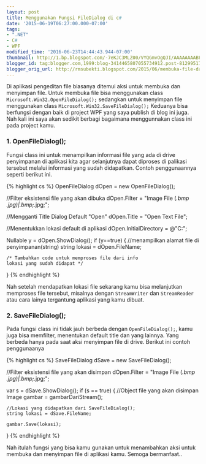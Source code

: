 ```yaml
---
layout: post
title: Menggunakan Fungsi FileDialog di c#
date: '2015-06-19T06:27:00.000-07:00'
tags:
- ".NET"
- C#
- WPF
modified_time: '2016-06-23T14:44:43.944-07:00'
thumbnail: http://1.bp.blogspot.com/-7eKJC3MLZ00/VYQGmvOgQJI/AAAAAAAABFM/IFl5QH8H7No/s72-c/opendialog.png
blogger_id: tag:blogger.com,1999:blog-3414465807055734912.post-8129951790894817111
blogger_orig_url: http://rmsubekti.blogspot.com/2015/06/membuka-file-dan-menyimpan-file-di-c.html
---
```


Di aplikasi pengeditan file biasanya ditemui aksi untuk membuka dan menyimpan file. Untuk membuka file bisa menggunakan class `Microsoft.Win32.OpenFileDialog();` sedangkan untuk menyimpan file menggunakan class `Microsoft.Win32.SaveFileDialog();` Keduanya bisa berfungsi dengan baik di project WPF yang saya publish di blog ini juga. Nah kali ini saya akan sedikit berbagi bagaimana menggunnakan class ini pada project kamu.

### 1. OpenFileDialog();
Fungsi class ini untuk menampilkan informasi file yang ada di drive penyimpanan di aplikasi kita agar selanjutnya dapat diproses di palikasi tersebut melalui informasi yang sudah didapatkan. Contoh penggunaannya seperti berikut ini.

{% highlight cs %}
OpenFileDialog dOpen = new OpenFileDialog();

//Filter eksistensi file yang akan dibuka
dOpen.Filter = "Image File (*.bmp *.jpg)|*.bmp;*.jpg;";

//Mengganti Title Dialog  Default "Open"
dOpen.Title = "Open Text File";

//Menentukkan lokasi default di aplikasi
dOpen.InitialDirectory = @"C:\";

Nullable <bool> y = dOpen.ShowDialog();
if (y==true)
{
    //menampilkan alamat file di penyimpanan(string)
    string lokasi = dOpen.FileName;

    /* Tambahkan code untuk memproses file dari info
    lokasi yang sudah didapat */
}
{% endhighlight %}

Nah setelah mendapatkan lokasi file sekarang kamu bisa melanjutkan memproses file tersebut, misalnya dengan `StreamWriter` dan `StreamReader` atau cara lainya  tergantung aplikasi yang kamu dibuat.

### 2. SaveFileDialog();
Pada fungsi class ini tidak jauh berbeda dengan `OpenFileDialog();`, kamu juga bisa memfilter, menentukan default title dan yang lainnya. Yang berbeda hanya pada saat aksi menyimpan file di drive. Berikut ini contoh penggunaanya

{% highlight cs %}
SaveFileDialog dSave = new SaveFileDialog();

//Filter eksistensi file yang akan disimpan
dOpen.Filter = "Image File (*.bmp *.jpg)|*.bmp;*.jpg;";

var s = dSave.ShowDialog();
if (s == true)
 {
    //Object file yang akan disimpan
    Image gambar = gambarDariStream();

    //Lokasi yang didapatkan dari SaveFileDialog();
    string lokasi = dSave.FileName;

    gambar.Save(lokasi);
 }
{% endhighlight %}

Nah itulah fungsi yang bisa kamu gunakan untuk menambahkan aksi untuk membuka dan menyimpan file di aplikasi kamu. Semoga bermanfaat..
